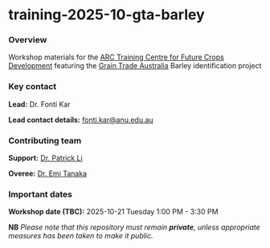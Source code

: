 

# training-2025-10-gta-barley

### Overview

Workshop materials for the [ARC Training Centre for Future Crops
Development](https://futurecropscentre.edu.au/) featuring the [Grain
Trade Australia](https://graintrade.org.au/) Barley identification
project

### Key contact

**Lead:** Dr. Fonti Kar

**Lead contact details:** fonti.kar@anu.edu.au

### Contributing team

**Support:** [Dr. Patrick
Li](https://researchportalplus.anu.edu.au/en/persons/patrick-li)

**Overee:** [Dr. Emi Tanaka](https://emitanaka.org/)

### Important dates

**Workshop date (TBC):** 2025-10-21 Tuesday 1:00 PM - 3:30 PM

**NB** *Please note that this repository must remain **private**, unless
appropriate measures has been taken to make it public.*
